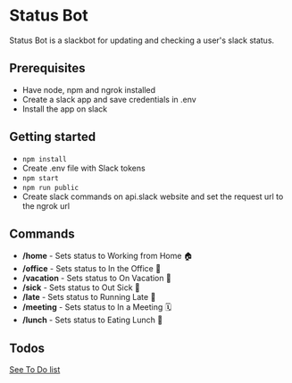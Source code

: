 # Status Bot
Status Bot is a slackbot for updating and checking a user's slack status.

## Prerequisites
- Have node, npm and ngrok installed
- Create a slack app and save credentials in .env
- Install the app on slack

## Getting started  
 - `npm install`
 - Create .env file with Slack tokens
 - `npm start`
 - `npm run public`
 - Create slack commands on api.slack website and set the request url to the ngrok url

## Commands
- **/home** - Sets status to Working from Home 🏠 
- **/office** - Sets status to In the Office 🏢
- **/vacation** - Sets status to On Vacation 🌴
- **/sick** - Sets status to Out Sick 🤒
- **/late** - Sets status to Running Late 🏃
- **/meeting** - Sets status to In a Meeting 🗓️
- **/lunch** - Sets status to Eating Lunch 🍕

## Todos
[See To Do list](todo.md)


